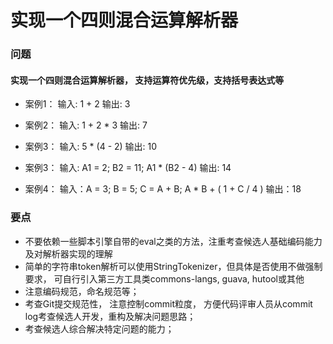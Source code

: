 # 实现一个四则混合运算解析器 #

### 问题 ###
#### 实现一个四则混合运算解析器， 支持运算符优先级，支持括号表达式等

- 案例1：
输入: 1 + 2
输出: 3

- 案例2：
输入: 1 + 2 * 3
输出: 7

- 案例3：
输入: 5 * (4 - 2) 
输出: 10

- 案例3：
输入: A1 = 2; B2 = 11; A1 * (B2 - 4) 
输出: 14

- 案例4：
输入：A = 3; B = 5; C = A + B; A * B + ( 1 + C / 4  )
输出：18


### 要点 ###

* 不要依赖一些脚本引擎自带的eval之类的方法，注重考查候选人基础编码能力及对解析器实现的理解
* 简单的字符串token解析可以使用StringTokenizer，但具体是否使用不做强制要求， 可自行引入第三方工具类commons-langs, guava, hutool或其他
* 注意编码规范，命名规范等；
* 考查Git提交规范性， 注意控制commit粒度， 方便代码评审人员从commit log考查候选人开发，重构及解决问题思路；
* 考查候选人综合解决特定问题的能力；
